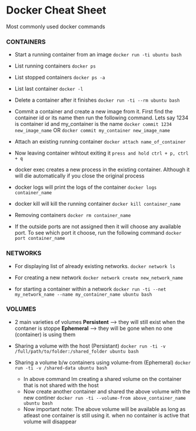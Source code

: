 # Docker Cheat Sheet
Most commonly used docker commands

### CONTAINERS
- Start a running container from an image
 `docker run -ti ubuntu bash`
    

- List running containers
 `docker ps`

- List stopped containers
`docker ps -a`

- List last container 
`docker -l`

- Delete a container after it finishes
`docker run -ti --rm ubuntu bash`

- Commit a container and create a new image from it. First find the container id or its name then run the following command. Lets say 1234 is container id and my_container is the name
`docker commit 1234 new_image_name`
OR
`docker commit my_container new_image_name`

- Attach an existing running container
`docker attach name_of_container`
- Now leaving container wihtout exiting it
`press and hold ctrl + p, ctrl + q`

- docker exec creates a new process in the existing container. Although it will die automatically if you close the original process

- docker logs will print the logs of the container
`docker logs container_name`

- docker kill will kill the running container
`docker kill container_name`

- Removing containers
`docker rm container_name`

- If the outside ports are not assigned then it will choose any available port. To see which port it choose, run the following command
`docker port container_name`

### NETWORKS
- For displaying list of already existing networks.
`docker network ls`

- For creating a new network
`docker network create new_network_name`

- for starting a container within a network
`docker run -ti --net my_network_name --name my_container_name ubuntu bash`


### VOLUMES
 - 2 main varieties of volumes
	**Persistent** --> they will still exist when the contaner is stoppe 
 	**Ephemeral** --> they will be gone when no one (container) is using them

- Sharing a volume with the host (Persistant)
`docker run -ti -v /full/path/to/folder:/shared_folder ubuntu bash`

- Sharing a volume b/w containers using volume-from (Ephemeral)
`docker run -ti -v /shared-data ubuntu bash`
	 - In above command Im creating a shared volume on the container that is not shared with the host
	 - Now create another container and shared the above volume with the new continer
`docker run -ti --volume-from above_container_name ubuntu bash`
	 - Now important note: The above volume will be available as long as atleast one container is still using it. when no container is active that volume will disappear
